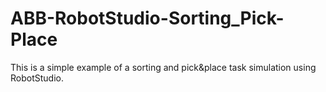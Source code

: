 # ABB-RobotStudio-Sorting_Pick-Place
This is a simple example of a sorting and pick&amp;place task simulation using RobotStudio.
